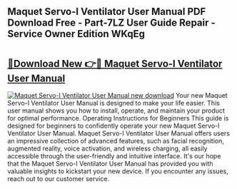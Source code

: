 ## Maquet Servo-I Ventilator User Manual PDF Download Free - Part-7LZ User Guide Repair - Service Owner Edition WKqEg

# <h2><a href="http://cf13054.oget.top/?id=Maquet+Servo-I+Ventilator+User+Manual">🔗Download New 👉🔴 Maquet Servo-I Ventilator User Manual</a></h2>

[![Maquet Servo-I Ventilator User Manual new download](https://i.imgur.com/5g1atiW.png)](http://cf13054.oget.top/?id=Maquet+Servo-I+Ventilator+User+Manual)
Your new Maquet Servo-I Ventilator User Manual is designed to make your life easier. This user manual shows you how to install, operate, and maintain your product for optimal performance. Operating Instructions for Beginners This guide is designed for beginners to confidently operate your new Maquet Servo-I Ventilator User Manual. Maquet Servo-I Ventilator User Manual offers users an impressive collection of advanced features, such as facial recognition, augmented reality, voice activation, and wireless charging, all easily accessible through the user-friendly and intuitive interface. It's our hope that the Maquet Servo-I Ventilator User Manual has provided you with valuable insights to kickstart your new device. If you encounter any issues, reach out to our customer service.
